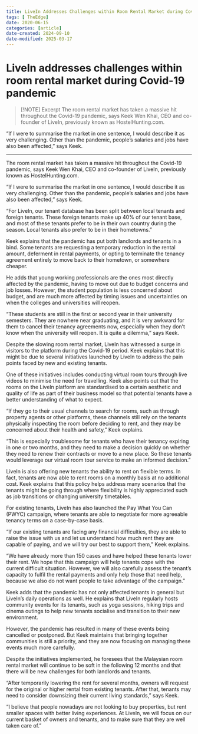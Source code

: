 ```yaml
---
title: LiveIn Addresses Challenges within Room Rental Market during Covid-19 Pandemic
tags: [ TheEdge]
date: 2020-06-15
categories: [article]
date-created: 2024-09-10
date-modified: 2025-03-17
---
```


# LiveIn addresses challenges within room rental market during Covid-19 pandemic

> [!NOTE] Excerpt
> The room rental market has taken a massive hit throughout the Covid-19 pandemic, says Keek Wen Khai, CEO and co-founder of LiveIn, previously known as HostelHunting.com.

“If I were to summarise the market in one sentence, I would describe it as very challenging. Other than the pandemic, people’s salaries and jobs have also been affected,” says Keek.

---

The room rental market has taken a massive hit throughout the Covid-19 pandemic, says Keek Wen Khai, CEO and co-founder of LiveIn, previously known as HostelHunting.com.

“If I were to summarise the market in one sentence, I would describe it as very challenging. Other than the pandemic, people’s salaries and jobs have also been affected,” says Keek.

“For LiveIn, our tenant database has been split between local tenants and foreign tenants. These foreign tenants make up 40% of our tenant base, and most of these tenants prefer to be in their own country during the season. Local tenants also prefer to be in their hometowns.”

Keek explains that the pandemic has put both landlords and tenants in a bind. Some tenants are requesting a temporary reduction in the rental amount, deferment in rental payments, or opting to terminate the tenancy agreement entirely to move back to their hometown, or somewhere cheaper.

He adds that young working professionals are the ones most directly affected by the pandemic, having to move out due to budget concerns and job losses. However, the student population is less concerned about budget, and are much more affected by timing issues and uncertainties on when the colleges and universities will reopen.

“These students are still in the first or second year in their university semesters. They are nowhere near graduating, and it is very awkward for them to cancel their tenancy agreements now, especially when they don’t know when the university will reopen. It is quite a dilemma,” says Keek.

Despite the slowing room rental market, LiveIn has witnessed a surge in visitors to the platform during the Covid-19 period. Keek explains that this might be due to several initiatives launched by LiveIn to address the pain points faced by new and existing tenants.

One of these initiatives includes conducting virtual room tours through live videos to minimise the need for travelling. Keek also points out that the rooms on the LiveIn platform are standardised to a certain aesthetic and quality of life as part of their business model so that potential tenants have a better understanding of what to expect.

“If they go to their usual channels to search for rooms, such as through property agents or other platforms, these channels still rely on the tenants physically inspecting the room before deciding to rent, and they may be concerned about their health and safety,” Keek explains.

“This is especially troublesome for tenants who have their tenancy expiring in one or two months, and they need to make a decision quickly on whether they need to renew their contracts or move to a new place. So these tenants would leverage our virtual room tour service to make an informed decision.”

LiveIn is also offering new tenants the ability to rent on flexible terms. In fact, tenants are now able to rent rooms on a monthly basis at no additional cost. Keek explains that this policy helps address many scenarios that the tenants might be going through where flexibility is highly appreciated such as job transitions or changing university timetables.

For existing tenants, LiveIn has also launched the Pay What You Can (PWYC) campaign, where tenants are able to negotiate for more agreeable tenancy terms on a case-by-case basis.

“If our existing tenants are facing any financial difficulties, they are able to raise the issue with us and let us understand how much rent they are capable of paying, and we will try our best to support them,” Keek explains.

“We have already more than 150 cases and have helped these tenants lower their rent. We hope that this campaign will help tenants cope with the current difficult situation. However, we will also carefully assess the tenant’s capacity to fulfil the rental payments and only help those that need help, because we also do not want people to take advantage of the campaign.”

Keek adds that the pandemic has not only affected tenants in general but LiveIn’s daily operations as well. He explains that LiveIn regularly hosts community events for its tenants, such as yoga sessions, hiking trips and cinema outings to help new tenants socialise and transition to their new environment.

However, the pandemic has resulted in many of these events being cancelled or postponed. But Keek maintains that bringing together communities is still a priority, and they are now focusing on managing these events much more carefully.

Despite the initiatives implemented, he foresees that the Malaysian room rental market will continue to be soft in the following 12 months and that there will be new challenges for both landlords and tenants.

“After temporarily lowering the rent for several months, owners will request for the original or higher rental from existing tenants. After that, tenants may need to consider downsizing their current living standards,” says Keek.

“I believe that people nowadays are not looking to buy properties, but rent smaller spaces with better living experiences. At LiveIn, we will focus on our current basket of owners and tenants, and to make sure that they are well taken care of.”

